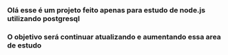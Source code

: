 ### Olá esse é um projeto feito apenas para estudo de node.js utilizando postgresql
### O objetivo será continuar atualizando e aumentando essa area de estudo